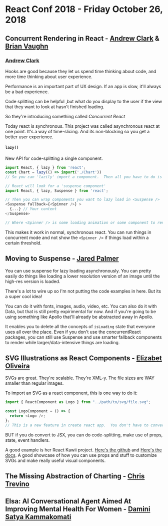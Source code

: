 # React Conf 2018 - Friday October 26, 2018

## Concurrent Rendering in React - [Andrew Clark](https://twitter.com/acdlite) & [Brian Vaughn](https://twitter.com/brian_d_vaughn)

### [Andrew Clark](https://twitter.com/acdlite)

Hooks are good because they let us spend time thinking about code, and more time thinking about user experience.

Performance is an important part of UX design. If an app is slow, it'll always be a bad experience.

Code splitting can be helpful ,but what do you display to the user if the view that they want to look at hasn't finished loading.

So they're introducing something called _Concurrent React_

Today react is synchronous. This project was called asynchronous react at one point. It's a way of time-slicing. And its non-blocking so you get a better user experience.

#### `lazy()`

New API for code-splitting a single component.

```js
import React, { lazy } from 'react';
const Chart = lazy(() => import('./Chart'))
// So you can 'lazily' import a component.  Then all you have to do is provide a fallback component

// React will look for a 'suspense component'
import React, { lazy, Suspense } from 'react';

// Then you can wrap compoments you want to lazy load in <Suspense />
<Suspense fallback={<Spinner />} >
  {...} // Your content
</Suspense>

// Where <Spinner /> is some loading animation or some component to render in place of the component that hasn't rendered yet
```

This makes it work in normal, synchronous react. You can run things in concurrent mode and not show the `<Spinner />` if things load within a certain threshold.

## Moving to Suspense - [Jared Palmer](https://twitter.com/jaredpalmer)

You can use suspense for lazy loading asynchronously. You can pretty easily do things like loading a lower resolution version of an image until the high-res version is loaded.

There's a lot to wire up so I'm not putting the code examples in here. But its a super cool idea!

You can do it with fonts, images, audio, video, etc. You can also do it with Data, but that is still pretty expirimental for now. And if you're going to be using something like Apollo that'll already be abstracted away in Apollo.

It enables you to delete all the concepts of `isLoading` state that everyone uses all over the place. Even if you don't use the concurrentReact packages, you can still use Suspense and use smarter fallback components to render while larger/data-intensive things are loading.

## SVG Illustrations as React Components - [Elizabet Oliveira](https://twitter.com/miuki_miu)

SVGs are great. They're scalable. They're XML-y. The file sizes are WAY smaller than regular images.

To import an SVG as a react component, this is one way to do it:

```js
import { ReactComponent as Logo } from "../path/to/svg/file.svg";

const LogoComponent = () => {
  return <Logo />;
};
// This is a new feature in create react app.  You don't have to convert the SVG to JSX.
```

BUT if you do convert to JSX, you can do code-splitting, make use of props, state, event handlers.

A good example is her React Kawii project. [Here's the github](https://github.com/miukimiu/react-kawaii) and [Here's the docs](https://react-kawaii.now.sh/#/Components?id=icecream). A good showcase of how you can use props and stuff to customize SVGs and make really useful visual components.

## The Missing Abstraction of Charting - [Chris Trevino](https://twitter.com/darthtrevino)

## Elsa: AI Conversational Agent Aimed At Improving Mental Health For Women - [Damini Satya Kammakomati](https://twitter.com/Daminisatya)
